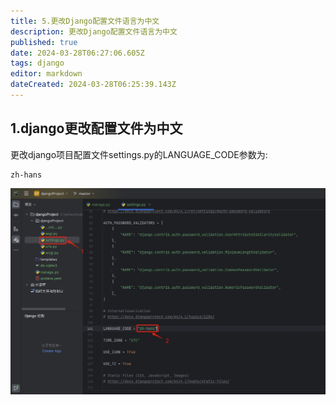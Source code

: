 ```yaml
---
title: 5.更改Django配置文件语言为中文
description: 更改Django配置文件语言为中文
published: true
date: 2024-03-28T06:27:06.605Z
tags: django
editor: markdown
dateCreated: 2024-03-28T06:25:39.143Z
---
```


## 1.django更改配置文件为中文
更改django项目配置文件settings.py的LANGUAGE_CODE参数为:
```
zh-hans
```
![django更改配置文件为中文.png](/wiki/python/django/django更改配置文件为中文.png)
